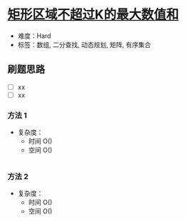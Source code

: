 # [矩形区域不超过K的最大数值和](https://leetcode-cn.com/problems/max-sum-of-rectangle-no-larger-than-k/)

- 难度：Hard
- 标签：数组, 二分查找, 动态规划, 矩阵, 有序集合

## 刷题思路

- [ ] xx
- [ ] xx

### 方法 1

- 复杂度：
    - 时间 O()
    - 空间 O()

``` js

```

### 方法 2

- 复杂度：
    - 时间 O()
    - 空间 O()

``` js

```
